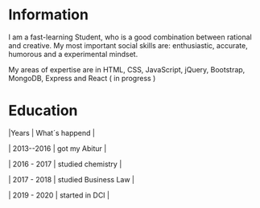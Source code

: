 # Information

I am a fast-learning Student, who is a good combination between rational and creative. My most important social skills are: enthusiastic, accurate, humorous and a experimental mindset. 

My areas of expertise are in HTML, CSS, JavaScript, jQuery, Bootstrap, MongoDB, Express and React ( in progress )

# Education

|Years | What´s happend |

| 2013--2016 | got my Abitur |

| 2016 - 2017 | studied chemistry |

| 2017 - 2018 | studied Business Law |

| 2019 - 2020 | started in DCI |